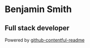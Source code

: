
# Benjamin Smith

## Full stack developer


Powered by [github-contentful-readme](https://github.com/Merlin04/github-contentful-readme)
    